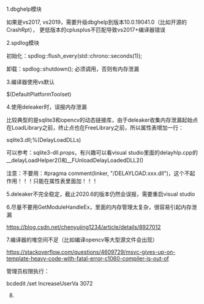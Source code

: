 1.dbghelp模块

如果是vs2017, vs2019，需要升级dbghelp到版本10.0.19041.0（比如开源的CrashRpt）， 更低版本的cplusplus不匹配导致vs2017+编译器错误



2.spdlog模块

初始化：spdlog::flush_every(std::chrono::seconds(1));

卸载：spdlog::shutdown(); 必须调用，否则有内存泄漏



3.编译器使用vs默认

<PlatformToolset>$(DefaultPlatformToolset)</PlatformToolset>



4.使用deleaker时，误报内存泄漏

比较典型的是sqlite3和opencv的动态链接库，由于deleaker收集内存泄漏起始点在LoadLibrary之前，终止点也在FreeLibrary之前，所以属性表增加一行：

<DelayLoadDLLs>sqlite3.dll;%(DelayLoadDLLs)</DelayLoadDLLs>

可以参考：sqlite3-dll.props，有兴趣可以看visual studio里面的delayhlp.cpp的__delayLoadHelper2()和__FUnloadDelayLoadedDLL2()

注意：不要用：\#pragma comment(linker, "/DELAYLOAD:xxx.dll")，这个不起作用！！！只能在属性表里面加！！！



5.deleaker不完全稳定，截止2020.6的版本仍然会误报，需要重启visual studio



6.尽量不要用GetModuleHandleEx，里面的内存管理太复杂，很容易引起内存泄漏

https://blog.csdn.net/chenyujing1234/article/details/8927012



7.编译器的堆空间不足（比如编译opencv等大型源文件会出现）

https://stackoverflow.com/questions/4609729/msvc-gives-up-on-template-heavy-code-with-fatal-error-c1060-compiler-is-out-of

管理员权限执行：

bcdedit /set IncreaseUserVa 3072



8.



